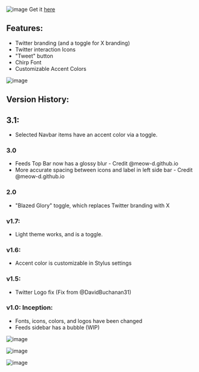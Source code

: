 ![image](https://github.com/user-attachments/assets/75d50b41-359e-4bff-85c8-9c3076614cd8)
Get it [here](https://userstyles.world/style/19107/original-formerly-twitter-x-for-bluesky)

## Features:
- Twitter branding (and a toggle for X branding)
- Twitter interaction Icons
- "Tweet" button
- Chirp Font
- Customizable Accent Colors

![image](https://github.com/user-attachments/assets/e25551b0-85e7-4295-bfaa-a0e0217081c2)


## Version History:

## 3.1:
- Selected Navbar items have an accent color via a toggle.
### 3.0
- Feeds Top Bar now has a glossy blur - Credit @meow-d.github.io
- More accurate spacing between icons and label in left side bar - Credit @meow-d.github.io
### 2.0
- "Blazed Glory" toggle, which replaces Twitter branding with X
### v1.7:
- Light theme works, and is a toggle.
### v1.6:
- Accent color is customizable in Stylus settings
### v1.5:
- Twitter Logo fix (Fix from @DavidBuchanan31)
### v1.0: Inception:
- Fonts, icons, colors, and logos have been changed
- Feeds sidebar has a bubble (WIP)

![image](https://github.com/user-attachments/assets/fd8a5ebd-b6f9-4135-a019-b3fdda733ffe)

![image](https://github.com/user-attachments/assets/65c8d0aa-d441-45eb-b45c-5469bda17bff)

![image](https://github.com/user-attachments/assets/076f2547-a159-4e0b-a1a5-bf62325de88e)
